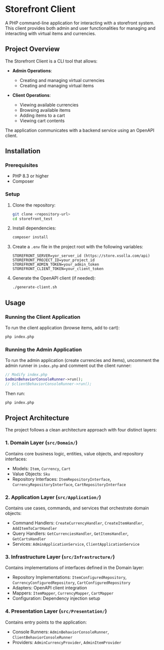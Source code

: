 # Storefront Client

A PHP command-line application for interacting with a storefront system. This client provides both admin and user
functionalities for managing and interacting with virtual items and currencies.

## Project Overview

The Storefront Client is a CLI tool that allows:

- **Admin Operations**:
    - Creating and managing virtual currencies
    - Creating and managing virtual items

- **Client Operations**:
    - Viewing available currencies
    - Browsing available items
    - Adding items to a cart
    - Viewing cart contents

The application communicates with a backend service using an OpenAPI client.

## Installation

### Prerequisites

- PHP 8.3 or higher
- Composer

### Setup

1. Clone the repository:
   ```bash
   git clone <repository-url>
   cd storefront_test
   ```

2. Install dependencies:
   ```bash
   composer install
   ```

3. Create a `.env` file in the project root with the following variables:
   ```
   STOREFRONT_SERVER=yor_server_id (https://store.xsolla.com/api)
   STOREFRONT_PROJECT_ID=your_project_id
   STOREFRONT_ADMIN_TOKEN=your_admin_token
   STOREFRONT_CLIENT_TOKEN=your_client_token
   ```

4. Generate the OpenAPI client (if needed):
   ```bash
   ./generate-client.sh
   ```

## Usage

### Running the Client Application

To run the client application (browse items, add to cart):

```bash
php index.php
```

### Running the Admin Application

To run the admin application (create currencies and items), uncomment the admin runner in `index.php` and comment out
the client runner:

```php
// Modify index.php
$adminBehaviorConsoleRunner->run();
// $clientBehaviorConsoleRunner->run();
```

Then run:

```bash
php index.php
```

## Project Architecture

The project follows a clean architecture approach with four distinct layers:

### 1. Domain Layer (`src/Domain/`)

Contains core business logic, entities, value objects, and repository interfaces:

- Models: `Item`, `Currency`, `Cart`
- Value Objects: `Sku`
- Repository Interfaces: `ItemRepositoryInterface`, `CurrencyRepositoryInterface`, `CartRepositoryInterface`

### 2. Application Layer (`src/Application/`)

Contains use cases, commands, and services that orchestrate domain objects:

- Command Handlers: `CreateCurrencyHandler`, `CreateItemHandler`, `AddItemToCartHandler`
- Query Handlers: `GetCurrenciesHandler`, `GetItemsHandler`, `GetCartsHandler`
- Services: `AdminApplicationService`, `ClientApplicationService`

### 3. Infrastructure Layer (`src/Infrastructure/`)

Contains implementations of interfaces defined in the Domain layer:

- Repository Implementations: `ItemConfiguredRepository`, `CurrencyConfiguredRepository`, `CartConfiguredRepository`
- Adapters: OpenAPI client integration
- Mappers: `ItemMapper`, `CurrencyMapper`, `CartMapper`
- Configuration: Dependency injection setup

### 4. Presentation Layer (`src/Presentation/`)

Contains entry points to the application:

- Console Runners: `AdminBehaviorConsoleRunner`, `ClientBehaviorConsoleRunner`
- Providers: `AdminCurrencyProvider`, `AdminItemProvider`
